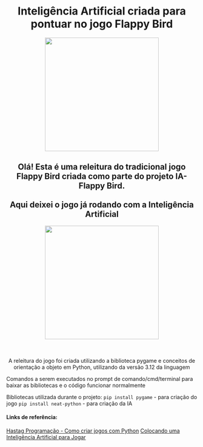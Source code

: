 <h1 align='center'> Inteligência Artificial criada para pontuar no jogo Flappy Bird </h1> 
  
<div align='center'>
<img src='https://github.com/Rodrigo-L-Oliveira/Flappy_Bird_Python/assets/99633470/a1a52b5d-d072-48f5-abdf-65ce497a7720' width="300"/>
</div>

<h2 align="center"> 
Olá! Esta é uma releitura do tradicional jogo Flappy Bird criada como parte do projeto IA-Flappy Bird.
<br>
<br>
Aqui deixei o jogo já rodando com a Inteligência Artificial 
</h2>

<div align='center'>
<img src='https://github.com/Rodrigo-L-Oliveira/Flappy_Bird_Python/assets/99633470/fbbd89de-36e1-484c-95d4-89c5a3b96b00' width="300"/>
</div>

<br>
<br>

<p align='center'>
  A releitura do jogo foi criada utilizando a biblioteca pygame e conceitos de orientação a objeto em Python, utilizando da versão 3.12 da linguagem
  
  Comandos a serem executados no prompt de comando/cmd/terminal para baixar as bibliotecas e o código funcionar normalmente

  Bibliotecas utilizada durante o projeto:
  `pip install pygame` - para criação do jogo
  `pip install neat-python` - para criação da IA
</p>

<h4>
  Links de referência:
</h4>

[Hastag Programação - Como criar jogos com Python](https://www.youtube.com/watch?v=WSPstecsF90&list=PLpdAy0tYrnKyVQDckS5IDB24QrSap2u8y&index=2)
[Colocando uma Inteligência Artificial para Jogar ](https://www.youtube.com/watch?v=lXBQaix2iqg&list=PLpdAy0tYrnKwkqZtlRNY57wuq7rGV-Xol&index=4)
